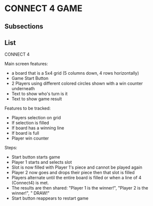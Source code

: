 # CONNECT 4 GAME

## Subsections

## List

CONNECT 4

Main screen features:
- a board that is a 5x4 grid (5 columns down, 4 rows horizontally)
- Game Start Button
- 2 Players using different colored circles shown
with a win counter underneath 
- Text to show who's turn is it
- Text to show game result

Features to be tracked:
- Players selection on grid
- If selection is filled
- If board has a winning line
- If board is full
- Player win counter

Steps:
- Start button starts game 
- Player 1 starts and selects slot 
- Slot is now filled with Player 1's piece and cannot be played again
- Player 2 now goes and drops their piece then that slot is filled
- Players alternate until  the entire board is filled or when a line of 4 (Connect4) is met.
- The results are then shared: "Player 1 is the winner!", "Player 2 is the winner!", " DRAW!"
- Start button reappears to restart game
